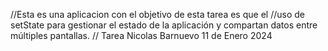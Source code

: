 //Esta es una aplicacion con el objetivo de esta tarea es que el
//uso de setState para gestionar el estado de la aplicación y compartan datos entre múltiples pantallas. 
// Tarea Nicolas Barnuevo 11 de Enero 2024
